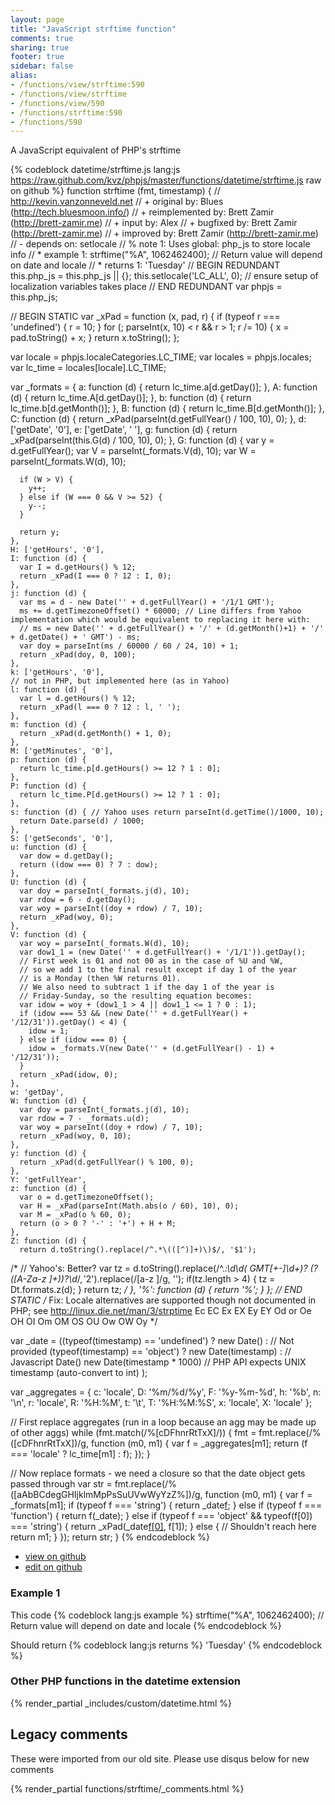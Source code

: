```yaml
---
layout: page
title: "JavaScript strftime function"
comments: true
sharing: true
footer: true
sidebar: false
alias:
- /functions/view/strftime:590
- /functions/view/strftime
- /functions/view/590
- /functions/strftime:590
- /functions/590
---
```

<!-- Generated by Rakefile:build -->
A JavaScript equivalent of PHP's strftime

{% codeblock datetime/strftime.js lang:js https://raw.github.com/kvz/phpjs/master/functions/datetime/strftime.js raw on github %}
function strftime (fmt, timestamp) {
  // http://kevin.vanzonneveld.net
  // +      original by: Blues (http://tech.bluesmoon.info/)
  // + reimplemented by: Brett Zamir (http://brett-zamir.me)
  // +   input by: Alex
  // +   bugfixed by: Brett Zamir (http://brett-zamir.me)
  // +   improved by: Brett Zamir (http://brett-zamir.me)
  // -       depends on: setlocale
  // %        note 1: Uses global: php_js to store locale info
  // *        example 1: strftime("%A", 1062462400); // Return value will depend on date and locale
  // *        returns 1: 'Tuesday'
  // BEGIN REDUNDANT
  this.php_js = this.php_js || {};
  this.setlocale('LC_ALL', 0); // ensure setup of localization variables takes place
  // END REDUNDANT
  var phpjs = this.php_js;

  // BEGIN STATIC
  var _xPad = function (x, pad, r) {
    if (typeof r === 'undefined') {
      r = 10;
    }
    for (; parseInt(x, 10) < r && r > 1; r /= 10) {
      x = pad.toString() + x;
    }
    return x.toString();
  };

  var locale = phpjs.localeCategories.LC_TIME;
  var locales = phpjs.locales;
  var lc_time = locales[locale].LC_TIME;

  var _formats = {
    a: function (d) {
      return lc_time.a[d.getDay()];
    },
    A: function (d) {
      return lc_time.A[d.getDay()];
    },
    b: function (d) {
      return lc_time.b[d.getMonth()];
    },
    B: function (d) {
      return lc_time.B[d.getMonth()];
    },
    C: function (d) {
      return _xPad(parseInt(d.getFullYear() / 100, 10), 0);
    },
    d: ['getDate', '0'],
    e: ['getDate', ' '],
    g: function (d) {
      return _xPad(parseInt(this.G(d) / 100, 10), 0);
    },
    G: function (d) {
      var y = d.getFullYear();
      var V = parseInt(_formats.V(d), 10);
      var W = parseInt(_formats.W(d), 10);

      if (W > V) {
        y++;
      } else if (W === 0 && V >= 52) {
        y--;
      }

      return y;
    },
    H: ['getHours', '0'],
    I: function (d) {
      var I = d.getHours() % 12;
      return _xPad(I === 0 ? 12 : I, 0);
    },
    j: function (d) {
      var ms = d - new Date('' + d.getFullYear() + '/1/1 GMT');
      ms += d.getTimezoneOffset() * 60000; // Line differs from Yahoo implementation which would be equivalent to replacing it here with:
      // ms = new Date('' + d.getFullYear() + '/' + (d.getMonth()+1) + '/' + d.getDate() + ' GMT') - ms;
      var doy = parseInt(ms / 60000 / 60 / 24, 10) + 1;
      return _xPad(doy, 0, 100);
    },
    k: ['getHours', '0'],
    // not in PHP, but implemented here (as in Yahoo)
    l: function (d) {
      var l = d.getHours() % 12;
      return _xPad(l === 0 ? 12 : l, ' ');
    },
    m: function (d) {
      return _xPad(d.getMonth() + 1, 0);
    },
    M: ['getMinutes', '0'],
    p: function (d) {
      return lc_time.p[d.getHours() >= 12 ? 1 : 0];
    },
    P: function (d) {
      return lc_time.P[d.getHours() >= 12 ? 1 : 0];
    },
    s: function (d) { // Yahoo uses return parseInt(d.getTime()/1000, 10);
      return Date.parse(d) / 1000;
    },
    S: ['getSeconds', '0'],
    u: function (d) {
      var dow = d.getDay();
      return ((dow === 0) ? 7 : dow);
    },
    U: function (d) {
      var doy = parseInt(_formats.j(d), 10);
      var rdow = 6 - d.getDay();
      var woy = parseInt((doy + rdow) / 7, 10);
      return _xPad(woy, 0);
    },
    V: function (d) {
      var woy = parseInt(_formats.W(d), 10);
      var dow1_1 = (new Date('' + d.getFullYear() + '/1/1')).getDay();
      // First week is 01 and not 00 as in the case of %U and %W,
      // so we add 1 to the final result except if day 1 of the year
      // is a Monday (then %W returns 01).
      // We also need to subtract 1 if the day 1 of the year is
      // Friday-Sunday, so the resulting equation becomes:
      var idow = woy + (dow1_1 > 4 || dow1_1 <= 1 ? 0 : 1);
      if (idow === 53 && (new Date('' + d.getFullYear() + '/12/31')).getDay() < 4) {
        idow = 1;
      } else if (idow === 0) {
        idow = _formats.V(new Date('' + (d.getFullYear() - 1) + '/12/31'));
      }
      return _xPad(idow, 0);
    },
    w: 'getDay',
    W: function (d) {
      var doy = parseInt(_formats.j(d), 10);
      var rdow = 7 - _formats.u(d);
      var woy = parseInt((doy + rdow) / 7, 10);
      return _xPad(woy, 0, 10);
    },
    y: function (d) {
      return _xPad(d.getFullYear() % 100, 0);
    },
    Y: 'getFullYear',
    z: function (d) {
      var o = d.getTimezoneOffset();
      var H = _xPad(parseInt(Math.abs(o / 60), 10), 0);
      var M = _xPad(o % 60, 0);
      return (o > 0 ? '-' : '+') + H + M;
    },
    Z: function (d) {
      return d.toString().replace(/^.*\(([^)]+)\)$/, '$1');
/*
      // Yahoo's: Better?
      var tz = d.toString().replace(/^.*:\d\d( GMT[+-]\d+)? \(?([A-Za-z ]+)\)?\d*$/, '$2').replace(/[a-z ]/g, '');
      if(tz.length > 4) {
        tz = Dt.formats.z(d);
      }
      return tz;
      */
    },
    '%': function (d) {
      return '%';
    }
  };
  // END STATIC
/* Fix: Locale alternatives are supported though not documented in PHP; see http://linux.die.net/man/3/strptime
Ec
EC
Ex
EX
Ey
EY
Od or Oe
OH
OI
Om
OM
OS
OU
Ow
OW
Oy
*/

  var _date = ((typeof(timestamp) == 'undefined') ? new Date() : // Not provided
  (typeof(timestamp) == 'object') ? new Date(timestamp) : // Javascript Date()
  new Date(timestamp * 1000) // PHP API expects UNIX timestamp (auto-convert to int)
  );

  var _aggregates = {
    c: 'locale',
    D: '%m/%d/%y',
    F: '%y-%m-%d',
    h: '%b',
    n: '\n',
    r: 'locale',
    R: '%H:%M',
    t: '\t',
    T: '%H:%M:%S',
    x: 'locale',
    X: 'locale'
  };


  // First replace aggregates (run in a loop because an agg may be made up of other aggs)
  while (fmt.match(/%[cDFhnrRtTxX]/)) {
    fmt = fmt.replace(/%([cDFhnrRtTxX])/g, function (m0, m1) {
      var f = _aggregates[m1];
      return (f === 'locale' ? lc_time[m1] : f);
    });
  }

  // Now replace formats - we need a closure so that the date object gets passed through
  var str = fmt.replace(/%([aAbBCdegGHIjklmMpPsSuUVwWyYzZ%])/g, function (m0, m1) {
    var f = _formats[m1];
    if (typeof f === 'string') {
      return _date[f]();
    } else if (typeof f === 'function') {
      return f(_date);
    } else if (typeof f === 'object' && typeof(f[0]) === 'string') {
      return _xPad(_date[f[0]](), f[1]);
    } else { // Shouldn't reach here
      return m1;
    }
  });
  return str;
}
{% endcodeblock %}

 - [view on github](https://github.com/kvz/phpjs/blob/master/functions/datetime/strftime.js)
 - [edit on github](https://github.com/kvz/phpjs/edit/master/functions/datetime/strftime.js)

### Example 1
This code
{% codeblock lang:js example %}
strftime("%A", 1062462400); // Return value will depend on date and locale
{% endcodeblock %}

Should return
{% codeblock lang:js returns %}
'Tuesday'
{% endcodeblock %}


### Other PHP functions in the datetime extension
{% render_partial _includes/custom/datetime.html %}
## Legacy comments
These were imported from our old site. Please use disqus below for new comments
<div style="overflow-y: scroll; max-height: 500px;">
{% render_partial functions/strftime/_comments.html %}
</div>
